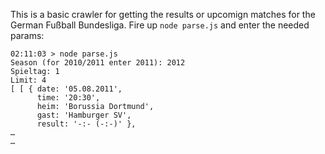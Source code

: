 This is a basic crawler for getting the results or upcomign matches for the German Fußball Bundesliga. Fire up `node parse.js` and enter the needed params:

    02:11:03 > node parse.js 
    Season (for 2010/2011 enter 2011): 2012
    Spieltag: 1
    Limit: 4
    [ [ { date: '05.08.2011',
          time: '20:30',
          heim: 'Borussia Dortmund',
          gast: 'Hamburger SV',
          result: '-:- (-:-)' },
    …
    …